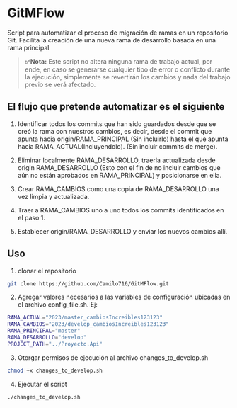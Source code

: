 # GitMFlow

Script para automatizar el proceso de migración de ramas en un repositorio Git. Facilita la creación de una nueva rama de desarrollo basada en una rama principal

> **✅Nota:** Este script no altera ninguna rama de trabajo actual, por ende, en caso se generarse cualquier tipo de error o conflicto durante la ejecución, simplemente se revertirán los cambios y nada del trabajo previo se verá afectado.

## El flujo que pretende automatizar es el siguiente

1. Identificar todos los commits que han sido guardados desde que se creó la rama con nuestros cambios, es decir, desde el commit que apunta hacia origin/RAMA_PRINCIPAL (Sin incluirlo) hasta el que apunta hacia RAMA_ACTUAL(Incluyendolo). (Sin incluir commits de merge).

2. Eliminar localmente RAMA_DESARROLLO, traerla actualizada desde origin RAMA_DESARROLLO (Esto con el fin de no incluir cambios que aún no están aprobados en RAMA_PRINCIPAL) y posicionarse en ella.

3. Crear RAMA_CAMBIOS como una copia de RAMA_DESARROLLO una vez limpia y actualizada.

4. Traer a RAMA_CAMBIOS uno a uno todos los commits identificados en el paso 1.

5. Establecer origin/RAMA_DESARROLLO y enviar los nuevos cambios allí.

## Uso

1. clonar el repositorio

``` bash
git clone https://github.com/Camilo716/GitMFlow.git
```

2. Agregar valores necesarios a las variables de configuración ubicadas en el archivo config_file.sh. Ej:

``` bash
RAMA_ACTUAL="2023/master_cambiosIncreibles123123"
RAMA_CAMBIOS="2023/develop_cambiosIncreibles123123"
RAMA_PRINCIPAL="master"
RAMA_DESARROLLO="develop"
PROJECT_PATH="../Proyecto.Api"
```

3. Otorgar permisos de ejecución al archivo changes_to_develop.sh

``` bash
chmod +x changes_to_develop.sh
```

4. Ejecutar el script

``` bash
./changes_to_develop.sh
```
